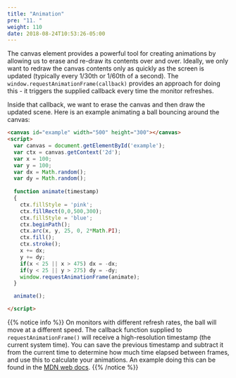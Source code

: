 ```yaml
---
title: "Animation"
pre: "11. "
weight: 110
date: 2018-08-24T10:53:26-05:00
---
```


The canvas element provides a powerful tool for creating animations by allowing us to erase and re-draw its contents over and over. Ideally, we only want to redraw the canvas contents only as quickly as the screen is updated (typically every 1/30th or 1/60th of a second).  The `window.requestAnimationFrame(callback)` provides an approach for doing this - it triggers the supplied callback every time the monitor refreshes.

Inside that callback, we want to erase the canvas and then draw the updated scene. Here is an example animating a ball bouncing around the canvas:

<canvas id="example" width="500" height="300"></canvas>
<script>
  var canvas = document.getElementById('example');
  var ctx = canvas.getContext('2d');
  var x = 100;
  var y = 100;
  var dx = Math.random();
  var dy = Math.random();
  
  function animate(timestamp)
  {
    ctx.fillStyle = 'pink';
    ctx.fillRect(0,0,500,300);
    ctx.fillStyle = 'blue';
    ctx.beginPath();
    ctx.arc(x, y, 25, 0, 2*Math.PI);
    ctx.fill();
    ctx.stroke();
    x += dx;
    y += dy;
    if(x < 25 || x > 475) dx = -dx;
    if(y < 25 || y > 275) dy = -dy;
    window.requestAnimationFrame(animate);
  }

  animate();

</script>

```html
<canvas id="example" width="500" height="300"></canvas>
<script>
  var canvas = document.getElementById('example');
  var ctx = canvas.getContext('2d');
  var x = 100;
  var y = 100;
  var dx = Math.random();
  var dy = Math.random();
  
  function animate(timestamp)
  {
    ctx.fillStyle = 'pink';
    ctx.fillRect(0,0,500,300);
    ctx.fillStyle = 'blue';
    ctx.beginPath();
    ctx.arc(x, y, 25, 0, 2*Math.PI);
    ctx.fill();
    ctx.stroke();
    x += dx;
    y += dy;
    if(x < 25 || x > 475) dx = -dx;
    if(y < 25 || y > 275) dy = -dy;
    window.requestAnimationFrame(animate);
  }

  animate();

</script>
```

{{% notice info %}}
On monitors with different refresh rates, the ball will move at a different speed. The callback function supplied to `requestAnimationFrame()` will receive a high-resolution timestamp (the current system time). You can save the previous timestamp and subtract it from the current time to determine how much time elapsed between frames, and use this to calculate your animations. An example doing this can be found in the [MDN web docs](https://developer.mozilla.org/en-US/docs/Web/API/window/requestAnimationFrame).
{{% /notice %}}
